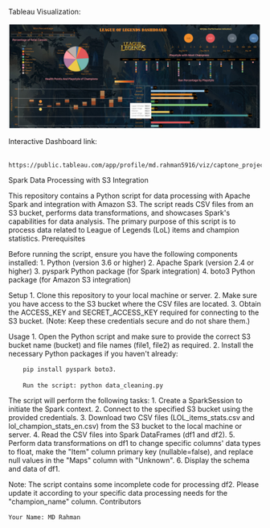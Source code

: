 Tableau Visualization: 

![Tableau Dashboard](https://github.com/mdrhmn48/capstoneProject-LeagueOfLegends/blob/master/Screenshot_20230310_095823.png)

Interactive Dashboard link: 
        
        https://public.tableau.com/app/profile/md.rahman5916/viz/captone_project2/Dashboard22

Spark Data Processing with S3 Integration

This repository contains a Python script for data processing with Apache Spark and integration with Amazon S3. The script reads CSV files from an S3 bucket, performs data transformations, and showcases Spark's capabilities for data analysis. The primary purpose of this script is to process data related to League of Legends (LoL) items and champion statistics.
Prerequisites

Before running the script, ensure you have the following components installed:
        1. Python (version 3.6 or higher)
        2. Apache Spark (version 2.4 or higher)
        3. pyspark Python package (for Spark integration)
        4. boto3 Python package (for Amazon S3 integration)

Setup
    1. Clone this repository to your local machine or server.
    2. Make sure you have access to the S3 bucket where the CSV files are located.
    3. Obtain the ACCESS_KEY and SECRET_ACCESS_KEY required for connecting to the S3 bucket. (Note: Keep these credentials secure and do not share them.)

Usage
    1. Open the Python script and make sure to provide the correct S3 bucket name (bucket) and file names (file1, file2) as required.
    2. Install the necessary Python packages if you haven't already: 

        pip install pyspark boto3.

        Run the script: python data_cleaning.py
The script will perform the following tasks:
    1. Create a SparkSession to initiate the Spark context.
    2. Connect to the specified S3 bucket using the provided credentials.
    3. Download two CSV files (LOL_items_stats.csv and lol_champion_stats_en.csv) from the S3 bucket to the local machine or server.
    4. Read the CSV files into Spark DataFrames (df1 and df2).
    5. Perform data transformations on df1 to change specific columns' data types to float, make the "Item" column primary key (nullable=false), and replace null values in the "Maps" column with "Unknown".
    6. Display the schema and data of df1.

Note: The script contains some incomplete code for processing df2. Please update it according to your specific data processing needs for the "champion_name" column.
Contributors

    Your Name: MD Rahman
